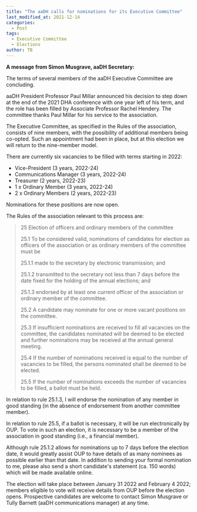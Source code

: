 ```yaml
---
title: "The aaDH calls for nominations for its Executive Committee"
last_modified_at: 2021-12-14
categories:
  - Post
tags:
  - Executive Committee
  - Elections
author: TB
---
```


**A message from Simon Musgrave, aaDH Secretary:**

The terms of several members of the aaDH Executive Committee are concluding.

aaDH President Professor Paul Millar announced his decision to step down at the end of the 2021 DHA conference with one year left of his term, and the role has been filled by Associate Professor Rachel Hendery.  The committee thanks Paul Millar for his service to the association.

The Executive Committee, as specified in the Rules of the association, consists of nine members, with the possibility of additional members being co-opted. Such an appointment had been in place, but at this election we will return to the nine-member model.

There are currently six vacancies to be filled with terms starting in 2022:

* Vice-President (3 years, 2022-24)
* Communications Manager (3 years, 2022-24)
* Treasurer (2 years, 2022-23)
* 1 x Ordinary Member (3 years, 2022-24)
* 2 x Ordinary Members (2 years, 2022-23)

Nominations for these positions are now open.

The Rules of the association relevant to this process are:

> 25 Election of officers and ordinary members of the committee
> 
> 25.1 To be considered valid, nominations of candidates for election as officers of the association or as ordinary members of the committee must be
> 
> 25.1.1 made to the secretary by electronic transmission; and
> 
> 25.1.2 transmitted to the secretary not less than 7 days before the date fixed for the holding of the annual elections; and
> 
> 25.1.3 endorsed by at least one current officer of the association or ordinary member of the committee.
> 
> 25.2 A candidate may nominate for one or more vacant positions on the committee.
> 
> 25.3 If insufficient nominations are received to fill all vacancies on the committee, the candidates nominated will be deemed to be elected and further nominations may be received at the annual general meeting.
> 
> 25.4 If the number of nominations received is equal to the number of vacancies to be filled, the persons nominated shall be deemed to be elected.
> 
> 25.5 If the number of nominations exceeds the number of vacancies to be filled, a ballot must be held.

In relation to rule 25.1.3, I will endorse the nomination of any member in good standing (in the absence of endorsement from another committee member).

In relation to rule 25.5, if a ballot is necessary, it will be run electronically by OUP. To vote in such an election, it is necessary to be a member of the association in good standing (i.e., a financial member).

Although rule 25.1.2 allows for nominations up to 7 days before the election date, it would greatly assist OUP to have details of as many nominees as possible earlier than that date. In addition to sending your formal nomination to me, please also send a short candidate's statement (ca. 150 words) which will be made available online. 

The election will take place between January 31 2022 and February 4 2022; members eligible to vote will receive details from OUP before the election opens. Prospective candidates are welcome to contact Simon Musgrave or Tully Barnett (aaDH communications manager) at any time.